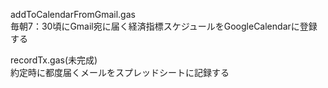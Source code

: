 addToCalendarFromGmail.gas<br>
毎朝7：30頃にGmail宛に届く経済指標スケジュールをGoogleCalendarに登録する

recordTx.gas(未完成)<br>
約定時に都度届くメールをスプレッドシートに記録する